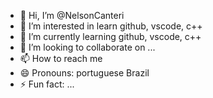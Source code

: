 - 👋 Hi, I’m @NelsonCanteri
- 👀 I’m interested in learn github, vscode, c++
- 🌱 I’m currently learning github, vscode, c++
- 💞️ I’m looking to collaborate on ...
- 📫 How to reach me 
- 😄 Pronouns: portuguese Brazil
- ⚡ Fun fact: ...

<!---
NelsonCanteri/NelsonCanteri is a ✨ special ✨ repository because its `README.md` (this file) appears on your GitHub profile.
You can click the Preview link to take a look at your changes.
--->
